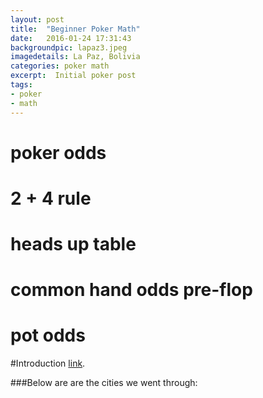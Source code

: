 ```yaml
---
layout: post
title:  "Beginner Poker Math"
date:   2016-01-24 17:31:43
backgroundpic: lapaz3.jpeg
imagedetails: La Paz, Bolivia
categories: poker math
excerpt:  Initial poker post
tags:
- poker
- math
---
```


# poker odds


# 2 + 4 rule

# heads up table

# common hand odds pre-flop

# pot odds



#Introduction
[link](http://rdanielmurphy.com/travel/costarica/2015/10/26/Costa-Rica.html "Read here").  



###Below are are the cities we went through: 


